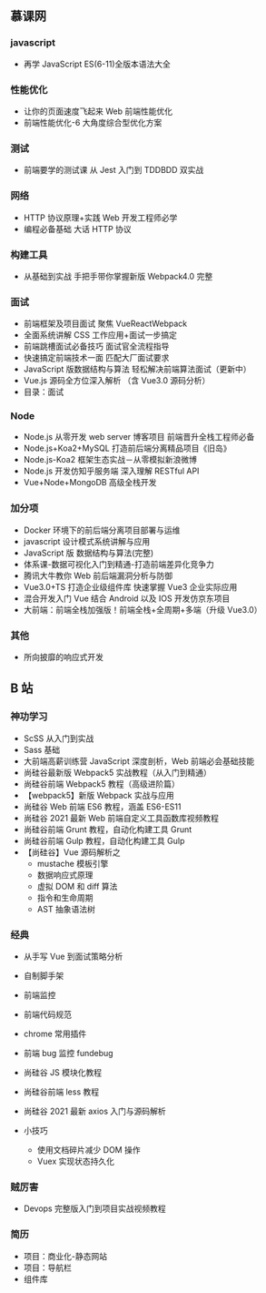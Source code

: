 ## 慕课网

### javascript

- 再学 JavaScript ES(6-11)全版本语法大全

### 性能优化

- 让你的页面速度飞起来 Web 前端性能优化
- 前端性能优化-6 大角度综合型优化方案

### 测试

- 前端要学的测试课 从 Jest 入门到 TDDBDD 双实战

### 网络

- HTTP 协议原理+实践 Web 开发工程师必学
- 编程必备基础 大话 HTTP 协议

### 构建工具

- 从基础到实战 手把手带你掌握新版 Webpack4.0 完整

### 面试

- 前端框架及项目面试 聚焦 VueReactWebpack
- 全面系统讲解 CSS 工作应用+面试一步搞定
- 前端跳槽面试必备技巧 面试官全流程指导
- 快速搞定前端技术一面 匹配大厂面试要求
- JavaScript 版数据结构与算法 轻松解决前端算法面试（更新中）
- Vue.js 源码全方位深入解析 （含 Vue3.0 源码分析）
- 目录：面试

### Node

- Node.js 从零开发 web server 博客项目 前端晋升全栈工程师必备
- Node.js+Koa2+MySQL 打造前后端分离精品项目《旧岛》
- Node.js-Koa2 框架生态实战－从零模拟新浪微博
- Node.js 开发仿知乎服务端 深入理解 RESTful API
- Vue+Node+MongoDB 高级全栈开发

### 加分项

- Docker 环境下的前后端分离项目部署与运维
- javascript 设计模式系统讲解与应用
- JavaScript 版 数据结构与算法(完整)
- 体系课-数据可视化入门到精通-打造前端差异化竞争力
- 腾讯大牛教你 Web 前后端漏洞分析与防御
- Vue3.0+TS 打造企业级组件库 快速掌握 Vue3 企业实际应用
- 混合开发入门 Vue 结合 Android 以及 IOS 开发仿京东项目
- 大前端：前端全栈加强版！前端全栈+全周期+多端（升级 Vue3.0）

### 其他

- 所向披靡的响应式开发

## B 站

### 神功学习

- ScSS 从入门到实战
- Sass 基础
- 大前端高薪训练营 JavaScript 深度剖析，Web 前端必会基础技能
- 尚硅谷最新版 Webpack5 实战教程（从入门到精通）
- 尚硅谷前端 Webpack5 教程（高级进阶篇）
- 【webpack5】新版 Webpack 实战与应用
- 尚硅谷 Web 前端 ES6 教程，涵盖 ES6-ES11
- 尚硅谷 2021 最新 Web 前端自定义工具函数库视频教程
- 尚硅谷前端 Grunt 教程，自动化构建工具 Grunt
- 尚硅谷前端 Gulp 教程，自动化构建工具 Gulp
- 【尚硅谷】Vue 源码解析之
  - mustache 模板引擎
  - 数据响应式原理
  - 虚拟 DOM 和 diff 算法
  - 指令和生命周期
  - AST 抽象语法树

### 经典

- 从手写 Vue 到面试策略分析
- 自制脚手架
- 前端监控
- 前端代码规范
- chrome 常用插件
- 前端 bug 监控 fundebug
- 尚硅谷 JS 模块化教程
- 尚硅谷前端 less 教程
- 尚硅谷 2021 最新 axios 入门与源码解析

- 小技巧
  - 使用文档碎片减少 DOM 操作
  - Vuex 实现状态持久化

### 贼厉害

- Devops 完整版入门到项目实战视频教程

### 简历

- 项目：商业化-静态网站
- 项目：导航栏
- 组件库

